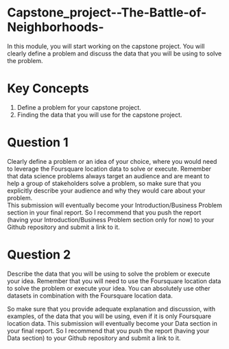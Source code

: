 # Capstone_project--The-Battle-of-Neighborhoods-
In this module, you will start working on the capstone project. You will clearly define a problem and discuss the data that you will be using to solve the problem. 

# Key Concepts 

1. Define a problem for your capstone project. 
2. Finding the data that you will use for the capstone project. 

# Question 1 

Clearly define a problem or an idea of your choice, where you would need to leverage the Foursquare location data to solve or execute. Remember that data science problems always target an audience and are meant to help a group of stakeholders solve a problem, so make sure that you explicitly describe your audience and why they would care about your problem.  
This submission will eventually become your Introduction/Business Problem section in your final report. So I recommend that you push the report (having your Introduction/Business Problem section only for now) to your Github repository and submit a link to it.  

# Question 2 

 Describe the data that you will be using to solve the problem or execute your idea. Remember that you will need to use the Foursquare location data to solve the problem or execute your idea. You can absolutely use other datasets in combination with the Foursquare location data. 

So make sure that you provide adequate explanation and discussion, with examples, of the data that you will be using, even if it is only Foursquare location data.  This submission will eventually become your Data section in your final report. So I recommend that you push the report (having your Data section) to your Github repository and submit a link to it.
